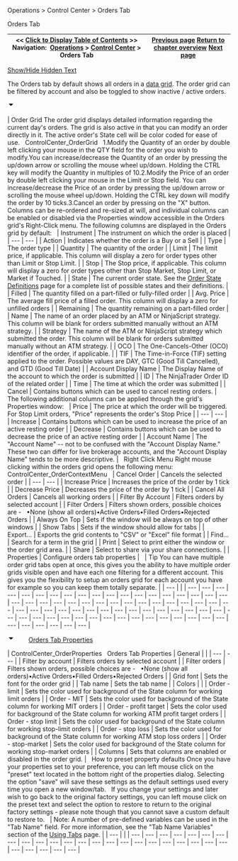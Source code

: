 ﻿


Operations \> Control Center \> Orders Tab






















Orders Tab







| \<\< [Click to Display Table of Contents](orders_tab.md) \>\> **Navigation:**     [Operations](operations.md) \> [Control Center](control_center.md) \> Orders Tab | [Previous page](help_menu.md) [Return to chapter overview](control_center.md) [Next page](strategies_tab.md) |
| --- | --- |




[Show/Hide Hidden Text](javascript:HMToggleExpandAll(!HMAnyToggleOpen()) "Click to open/close expanding sections")









The Orders tab by default shows all orders in a [data grid](data_grids.md). The order grid can be filtered by account and also be toggled to show inactive / active orders.


![tog_minus](tog_minus.gif)




| Order Grid The order grid displays detailed information regarding the current day's orders. The grid is also active in that you can modify an order directly in it. The active order's State cell will be color coded for ease of use.   ControlCenter_OrderGrid   1\.Modify the Quantity of an order by double left clicking your mouse in the QTY field for the order you wish to modify.You can increase/decrease the Quantity of an order by pressing the up/down arrow or scrolling the mouse wheel up/down. Holding the CTRL key will modify the Quantity in multiples of 10\.2\.Modify the Price of an order by double left clicking your mouse in the Limit or Stop field. You can increase/decrease the Price of an order by pressing the up/down arrow or scrolling the mouse wheel up/down. Holding the CTRL key down will modify the order by 10 ticks.3\.Cancel an order by pressing on the "X" button.  Columns can be re\-ordered and re\-sized at will, and individual columns can be enabled or disabled via the Properties window accessible in the Orders grid's Right\-Click menu. The following columns are displayed in the Orders grid by default:     | Instrument | The instrument on which the order is placed | | --- | --- | | Action | Indicates whether the order is a Buy or a Sell | | Type | The order type | | Quantity | The quantity of the order | | Limit | The limit price, if applicable. This column will display a zero for order types other than Limit or Stop Limit. | | Stop | The Stop price, if applicable. This column will display a zero for order types other than Stop Market, Stop Limit, or Market if Touched. | | State | The current order state. See the [Order State Definitions](order_state_definitions.md) page for a complete list of possible states and their definitions. | | Filled | The quantity filled on a part\-filled or fully\-filled order | | Avg. Price | The average fill price of a filled order. This column will display a zero for unfilled orders | | Remaining | The quantity remaining on a part\-filled order | | Name | The name of an order placed by an ATM or NinjaScript strategy. This column will be blank for orders submitted manually without an ATM strategy. | | Strategy | The name of the ATM or NinjaScript strategy which submitted the order. This column will be blank for orders submitted manually without an ATM strategy. | | OCO | The One\-Cancels\-Other (OCO) identifier of the order, if applicable. | | TIF | The Time\-in\-Force (TIF) setting applied to the order. Possible values are DAY, GTC (Good Till Cancelled), and GTD (Good Till Date) | | Account Display Name | The Display Name of the account to which the order is submitted | | ID | The NinjaTrader Order ID of the related order | | Time | The time at which the order was submitted | | Cancel | Contains buttons which can be used to cancel resting orders. |      The following additional columns can be applied through the grid's Properties window:     | Price | The price at which the order will be triggered. For Stop Limit orders, "Price" represents the order's Stop Price | | --- | --- | | Increase | Contains buttons which can be used to increase the price of an active resting order | | Decrease | Contains buttons which can be used to decrease the price of an active resting order | | Account Name | The "Account Name" \-\- not to be confused with the "Account Display Name." These two can differ for live brokerage accounts, and the "Account Display Name" tends to be more descriptive. |      Right Click Menu Right mouse clicking within the orders grid opens the following menu:   ControlCenter_OrderContextMenu     | Cancel Order | Cancels the selected order | | --- | --- | | Increase Price | Increases the price of the order by 1 tick | | Decrease Price | Decreases the price of the order by 1 tick | | Cancel All Orders | Cancels all working orders | | Filter By Account | Filters orders by selected account | | Filter Orders | Filters shown orders, possible choices are \-    •None (show all orders)•Active Orders•Filled Orders•Rejected Orders | | Always On Top | Sets if the window will be always on top of other windows | | Show Tabs | Sets if the window should allow for tabs | | Export... | Exports the grid contents to "CSV" or "Excel" file format | | Find... | Search for a term in the grid | | Print | Select to print either the window or the order grid area. | | Share | Select to share via your share connections. | | Properties | Configure orders tab properties |        | Tip You can have multiple order grid tabs open at once, this gives you the ability to have multiple order grids visible open and have each one filtering for a different account. This gives you the flexibility to setup an orders grid for each account you have for example so you can keep them totally separate. | | --- | |
| --- | --- | --- | --- | --- | --- | --- | --- | --- | --- | --- | --- | --- | --- | --- | --- | --- | --- | --- | --- | --- | --- | --- | --- | --- | --- | --- | --- | --- | --- | --- | --- | --- | --- | --- | --- | --- | --- | --- | --- | --- | --- | --- | --- | --- | --- | --- | --- | --- | --- | --- | --- | --- | --- | --- | --- | --- | --- | --- | --- | --- | --- | --- | --- | --- | --- | --- | --- | --- | --- | --- | --- |



![tog_minus](tog_minus.gif)        [Orders Tab Properties](javascript:HMToggle('toggle','OrdersTabProperties','OrdersTabProperties_ICON'))




| ControlCenter_OrderProperties   Orders Tab Properties   | General |  | | --- | --- | | Filter by account | Filters orders by selected account | | Filter orders | Filters shown orders, possible choices are \-    •None (show all orders)•Active Orders•Filled Orders•Rejected Orders | | Grid font | Sets the font for the order grid | | Tab name | Sets the tab name | | Colors |  | | Order \- limit | Sets the color used for background of the State column for working limit orders | | Order \- MIT | Sets the color used for background of the State column for working MIT orders | | Order \- profit target | Sets the color used for background of the State column for working ATM profit target orders | | Order \- stop limit | Sets the color used for background of the State column for working stop\-limit orders | | Order \- stop loss | Sets the color used for background of the State column for working ATM stop loss orders | | Order \- stop\-market | Sets the color used for background of the State column for working stop\-market orders | | Columns | Sets that columns are enabled or disabled in the order grid. |      How to preset property defaults Once you have your properties set to your preference, you can left mouse click on the "preset" text located in the bottom right of the properties dialog. Selecting the option "save" will save these settings as the default settings used every time you open a new window/tab.   If you change your settings and later wish to go back to the original factory settings, you can left mouse click on the preset text and select the option to restore to return to the original factory settings \- please note though that you cannot save a custom default to restore to.     | Note: A number of pre\-defined variables can be used in the "Tab Name" field. For more information, see the "Tab Name Variables" section of the [Using Tabs](using_tabs.md) page. | | --- | |
| --- | --- | --- | --- | --- | --- | --- | --- | --- | --- | --- | --- | --- | --- | --- | --- | --- | --- | --- | --- | --- | --- | --- | --- | --- | --- | --- | --- |










